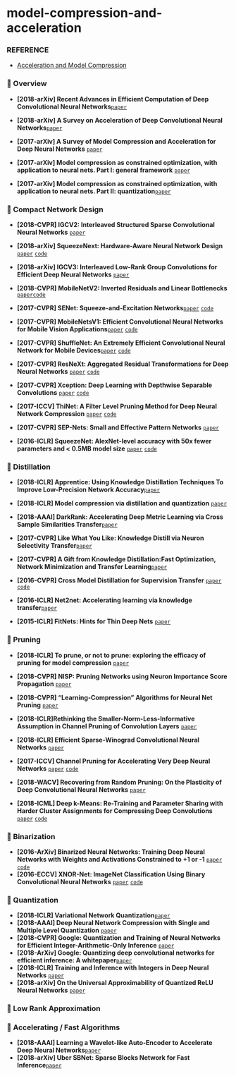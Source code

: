 # model-compression-and-acceleration

### REFERENCE

- [Acceleration and Model Compression](https://handong1587.github.io/deep_learning/2015/10/09/acceleration-model-compression.html#compressing-deep-neural-network)

### 🌟 Overview

- __[2018-arXiv] Recent Advances in Efficient Computation of Deep Convolutional Neural Networks__[`paper`](https://arxiv.org/pdf/1802.00939.pdf)
- **[2018-arXiv] A Survey on Acceleration of Deep Convolutional Neural Networks**[`paper`](https://arxiv.org/abs/1802.00939)
- __[2017-arXiv] A Survey of Model Compression and Acceleration for Deep Neural Networks__ [`paper`](https://arxiv.org/abs/1710.09282)

- __[2017-arXiv] Model compression as constrained optimization, with application to neural nets. Part I: general framework__ [`paper`](https://arxiv.org/abs/1707.01209)
- __[2017-arXiv] Model compression as constrained optimization, with application to neural nets. Part II: quantization__[`paper`](https://arxiv.org/abs/1707.04319)

### 🌟 Compact Network Design

- __[2018-CVPR] IGCV2: Interleaved Structured Sparse Convolutional Neural Networks__ [`paper`](https://www.semanticscholar.org/paper/IGCV2%3A-Interleaved-Structured-Sparse-Convolutional-Xie-Wang/a2afaa782be91f5baf9e9f1794d57dd29143cbf4)
- __[2018-arXiv] SqueezeNext: Hardware-Aware Neural Network Design__ [`paper`](https://www.semanticscholar.org/paper/IGCV2%3A-Interleaved-Structured-Sparse-Convolutional-Xie-Wang/a2afaa782be91f5baf9e9f1794d57dd29143cbf4) [`code`](https://github.com/homles11/IGCV3)
- __[2018-arXiv] IGCV3: Interleaved Low-Rank Group Convolutions for Efficient Deep Neural Networks__ [`paper`](https://arxiv.org/pdf/1803.10615)
- __[2018-CVPR] MobileNetV2: Inverted Residuals and Linear Bottlenecks__ [`paper`](https://arxiv.org/pdf/1801.04381.pdf)[`code`](https://github.com/MG2033/MobileNet-V2)
- __[2017-CVPR] SENet: Squeeze-and-Excitation Networks__[`paper`](https://arxiv.org/abs/1709.01507) [`code`](https://github.com/hujie-frank/SENet)
- __[2017-CVPR] MobileNetsV1: Efficient Convolutional Neural Networks for Mobile Vision Applications__[`paper`](https://arxiv.org/pdf/1704.04861.pdf) [`code`](https://github.com/Zehaos/MobileNet)
- __[2017-CVPR] ShuffleNet: An Extremely Efficient Convolutional Neural Network for Mobile Devices__[`paper`](https://arxiv.org/pdf/1707.01083.pdf) [`code`](https://github.com/MG2033/ShuffleNet)
- __[2017-CVPR] ResNeXt: Aggregated Residual Transformations for Deep Neural Networks__ [`paper`](https://arxiv.org/pdf/1611.05431.pdf) [`code`](https://github.com/wenxinxu/ResNeXt-in-tensorflow)
- __[2017-CVPR] Xception: Deep Learning with Depthwise Separable Convolutions__ [`paper`](https://arxiv.org/pdf/1611.05431.pdf) [`code`](https://github.com/kwotsin/TensorFlow-Xception)
- __[2017-ICCV] ThiNet: A Filter Level Pruning Method for Deep Neural Network Compression__ [`paper`](https://arxiv.org/abs/1707.06342) [`code`](https://github.com/Roll920/ThiNet)
- __[2017-CVPR] SEP-Nets: Small and Effective Pattern Networks__ [`paper`](https://arxiv.org/pdf/1706.03912.pdf) 

- __[2016-ICLR] SqueezeNet: AlexNet-level accuracy with 50x fewer parameters and < 0.5MB model size__ [`paper`](https://arxiv.org/pdf/1602.07360.pdf) [`code`](https://github.com/DeepScale/SqueezeNet)

### 🌟 Distillation

- __[2018-ICLR]  Apprentice: Using Knowledge Distillation Techniques To Improve Low-Precision Network Accuracy__[`paper`](https://arxiv.org/pdf/1803.10615) 

- __[2018-ICLR] Model compression via distillation and quantization__ [`paper`](https://arxiv.org/abs/1503.02531) 
- __[2018-AAAI] DarkRank: Accelerating Deep Metric Learning via Cross Sample Similarities Transfer__[`paper`](https://arxiv.org/pdf/1707.01220.pdf)
- __[2017-CVPR] Like What You Like: Knowledge Distill via Neuron Selectivity Transfer__[`paper`](https://arxiv.org/abs/1707.01219)
- **[2017-CVPR] A Gift from Knowledge Distillation:Fast Optimization, Network Minimization and Transfer Learning**[`paper`](http://openaccess.thecvf.com/content_cvpr_2017/papers/Yim_A_Gift_From_CVPR_2017_paper.pdf)

- __[2016-CVPR] Cross Model Distillation for Supervision Transfer__ [`paper`](https://www.cv-foundation.org/openaccess/content_cvpr_2016/papers/Gupta_Cross_Modal_Distillation_CVPR_2016_paper.pdf) [`code`](https://github.com/DeepScale/SqueezeNet)
- __[2016-ICLR] Net2net: Accelerating learning via knowledge transfer__[`paper`](https://arxiv.org/abs/1511.05641)

- __[2015-ICLR] FitNets: Hints for Thin Deep Nets__ [`paper`](https://arxiv.org/pdf/1412.6550.pdf) 

### 🌟 Pruning

- __[2018-ICLR] To prune, or not to prune: exploring the efficacy of pruning for model compression__ [`paper`](https://arxiv.org/abs/1710.01878) 
- __[2018-CVPR] NISP: Pruning Networks using Neuron Importance Score Propagation__ [`paper`](https://arxiv.org/pdf/1711.05908.pdf) 
- __[2018-CVPR] “Learning-Compression” Algorithms for Neural Net Pruning__ [`paper`](http://faculty.ucmerced.edu/mcarreira-perpinan/papers/cvpr18.pdf)
- __[2018-ICLR]Rethinking the Smaller-Norm-Less-Informative Assumption in Channel Pruning of Convolution Layers__ [`paper`](https://openreview.net/pdf?id=HJ94fqApW) 
- __[2018-ICLR] Efficient Sparse-Winograd Convolutional Neural Networks__  [`paper`](https://openreview.net/pdf?id=r1rqJyHKg) 

- **[2017-ICCV] Channel Pruning for Accelerating Very Deep Neural Networks** [`paper`](https://arxiv.org/pdf/1707.06168.pdf) [`code`](https://github.com/yihui-he/channel-pruning)

- __[2018-WACV] Recovering from Random Pruning: On the Plasticity of Deep Convolutional Neural Networks__  [`paper`](https://arxiv.org/abs/1801.10447) 
- **[2018-ICML] Deep k-Means: Re-Training and Parameter Sharing with Harder Cluster Assignments for Compressing Deep Convolutions** [`paper`](https://arxiv.org/abs/1806.09228) [`code`](https://github.com/Sandbox3aster/Deep-K-Means-pytorch)

### 🌟 Binarization

- **[2016-ArXiv] Binarized Neural Networks: Training Deep Neural Networks with Weights and Activations Constrained to +1 or -1** [`paper`](https://arxiv.org/pdf/1602.02830.pdf) [`code`](https://github.com/MatthieuCourbariaux/BinaryNet)
- **[2016-ECCV] XNOR-Net: ImageNet Classification Using Binary Convolutional Neural Networks** [`paper`](https://arxiv.org/pdf/1603.05279.pdf) [`code`](https://github.com/allenai/XNOR-Net)

### 🌟 Quantization

- __[2018-ICLR]  Variational Network Quantization__[`paper`](https://arxiv.org/pdf/1803.10615.pdf) 
- **[2018-AAAI] Deep Neural Network Compression with Single and Multiple Level Quantization** [`paper`](https://arxiv.org/abs/1803.03289)
- __[2018-CVPR] Google: Quantization and Training of Neural Networks for Efficient Integer-Arithmetic-Only Inference__ [`paper`](https://arxiv.org/pdf/1712.05877.pdf) 
- **[2018-ArXiv] Google: Quantizing deep convolutional networks for efficient inference: A whitepaper**[`paper`](https://arxiv.org/abs/1806.08342)
- __[2018-ICLR] Training and Inference with Integers in Deep Neural Networks__ [`paper`](https://openreview.net/forum?id=HJGXzmspb)
- __[2018-arXiv] On the Universal Approximability of Quantized ReLU Neural Networks__ [`paper`](https://arxiv.org/pdf/1802.03646.pdf) 

### 🌟 Low Rank Approximation



### 🌟 Accelerating / Fast Algorithms

- __[2018-AAAI] Learning a Wavelet-like Auto-Encoder to Accelerate Deep Neural Networks__[`paper`](https://arxiv.org/abs/1712.07493)
- **[2018-arXiv] Uber SBNet: Sparse Blocks Network for Fast Inference**[`paper`](https://arxiv.org/abs/1801.02108)


